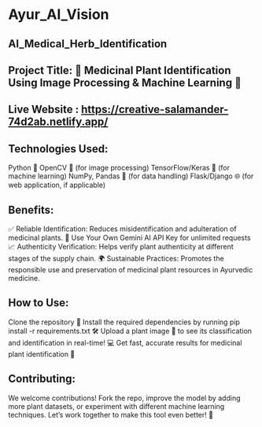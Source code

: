# Ayur_AI_Vision

## AI_Medical_Herb_Identification


## Project Title: 🌿 Medicinal Plant Identification Using Image Processing & Machine Learning 🤖

## Live Website : https://creative-salamander-74d2ab.netlify.app/


## Technologies Used:

Python 🐍
OpenCV 📸 (for image processing)
TensorFlow/Keras 🤖 (for machine learning)
NumPy, Pandas 🔢 (for data handling)
Flask/Django 🌐 (for web application, if applicable)

## Benefits:

✅ Reliable Identification: Reduces misidentification and adulteration of medicinal plants.
🤖  Use Your Own Gemini AI API Key for unlimited requests
📈 Authenticity Verification: Helps verify plant authenticity at different stages of the supply chain.
🌍 Sustainable Practices: Promotes the responsible use and preservation of medicinal plant resources in Ayurvedic medicine.

## How to Use:

Clone the repository 🚀
Install the required dependencies by running pip install -r requirements.txt 🛠️
Upload a plant image 📸 to see its classification and identification in real-time! 💻
Get fast, accurate results for medicinal plant identification 🌟

## Contributing: 

We welcome contributions! Fork the repo, improve the model by adding more plant datasets, or experiment with different machine learning techniques. Let’s work together to make this tool even better! 🤝
